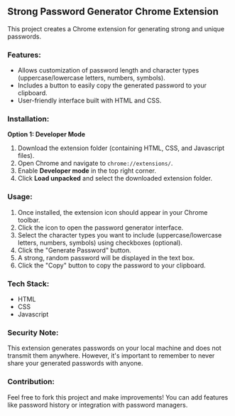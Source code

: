 ##  Strong Password Generator Chrome Extension

This project creates a Chrome extension for generating strong and unique passwords. 

###  Features:

* Allows customization of password length and character types (uppercase/lowercase letters, numbers, symbols).
* Includes a button to easily copy the generated password to your clipboard.
* User-friendly interface built with HTML and CSS.

###  Installation:

**Option 1: Developer Mode**

1. Download the extension folder (containing HTML, CSS, and Javascript files).
2. Open Chrome and navigate to `chrome://extensions/`.
3. Enable **Developer mode** in the top right corner.
4. Click **Load unpacked** and select the downloaded extension folder.

###  Usage:

1. Once installed, the extension icon should appear in your Chrome toolbar.
2. Click the icon to open the password generator interface.
3. Select the character types you want to include (uppercase/lowercase letters, numbers, symbols) using checkboxes (optional).
4. Click the "Generate Password" button.
5. A strong, random password will be displayed in the text box.
6. Click the "Copy" button to copy the password to your clipboard.

###  Tech Stack:

* HTML
* CSS
* Javascript

###  Security Note:

This extension generates passwords on your local machine and does not transmit them anywhere. However, it's important to remember to never share your generated passwords with anyone.

###  Contribution:

Feel free to fork this project and make improvements! You can add features like password history or integration with password managers.

